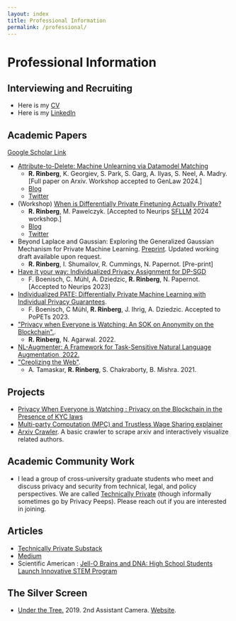 ```yaml
---
layout: index
title: Professional Information
permalink: /professional/
---
```

# **Professional Information**
## Interviewing and Recruiting

* Here is my [CV]({{site.url}}/assets/resume/CV.pdf)
* Here is my [LinkedIn](https://www.linkedin.com/in/roy-rinberg) 


## Academic Papers
[Google Scholar Link](https://scholar.google.com/citations?hl=en&user=D_d_d8wAAAAJ)



* [Attribute-to-Delete: Machine Unlearning via Datamodel Matching](https://arxiv.org/abs/2410.23232)
    * **R. Rinberg**, K. Georgiev, S. Park, S. Garg, A. Ilyas, S. Neel, A. Madry. [Full paper on Arxiv. Workshop accepted to GenLaw 2024.]
    * [Blog](http://bit.ly/unlearning-via-datamodels)
    * [Twitter](https://x.com/RoyRinberg/status/1856437062876180759)
* (Workshop) [When is Differentially Private Finetuning Actually Private?]({{site.url}}/assets/projects/papers/when_is_dp_dp.pdf)
    * **R. Rinberg**, M. Pawelczyk. [Accepted to Neurips [SFLLM](https://sites.google.com/berkeley.edu/bb-stat/home) 2024 workshop.]
    * [Blog](https://technicallyprivate.substack.com/p/when-is-differentially-private-finetuning)
    * [Twitter](https://x.com/RoyRinberg/status/1844733168802271248)
* Beyond Laplace and Gaussian: Exploring the Generalized Gaussian Mechanism for Private Machine Learning. [Preprint](https://openreview.net/pdf?id=JG9PoF8o07). Updated working draft available upon request. 
    * **R. Rinberg**, I. Shumailov, R. Cummings, N. Papernot. [Pre-print]
* [Have it your way: Individualized Privacy Assignment for DP-SGD](https://arxiv.org/abs/2303.17046)
    * F. Boenisch, C. Mühl, A. Dziedzic, **R. Rinberg**, N. Papernot. [Accepted to Neurips 2023]
* [Individualized PATE: Differentially Private Machine Learning with Individual Privacy Guarantees](https://arxiv.org/abs/2202.10517). 
    * F. Boenisch, C Mühl, **R. Rinberg**, J. Ihrig, A. Dziedzic. Accepted to PoPETs 2023.
* ["Privacy when Everyone is Watching: An SOK on Anonymity on the Blockchain".](https://eprint.iacr.org/2022/985).
    * **R. Rinberg**, N. Agarwal. 2022.
* [NL-Augmenter: A Framework for Task-Sensitive Natural Language Augmentation, 2022.](https://arxiv.org/abs/2112.02721)
* ["Creolizing the Web"](https://arxiv.org/abs/2102.12382). 
    * A. Tamaskar, **R. Rinberg**, S. Chakraborty, B. Mishra. 2021.


## Projects 
* [Privacy When Everyone is Watching : Privacy on the Blockchain in the Presence of KYC laws]({{site.url}}/assets/projects/courses/privacy_policy_2021/privacy_policy_final.pdf)
* [Multi-party Computation (MPC) and Trustless Wage Sharing explainer ]({{site.url}}/assets/projects/courses/privacy_policy_2021/privacy_policy_hw3.pdf)
* [Arxiv Crawler](https://github.com/RoyRin/arxiv_connections). A basic crawler to scrape arxiv and interactively visualize related authors.

## Academic Community Work
* I lead a group of cross-university graduate students who meet and discuss privacy and security from technical, legal, and policy perspectives. We are called [Technically Private](https://groups.google.com/g/technically-private/) (though informally sometimes go by Privacy Peeps). Please reach out if you are interested in joining.


## Articles
* [Technically Private Substack](https://technicallyprivate.substack.com/)
* [Medium](https://royrinberg.medium.com/)
* Scientific American : [Jell-O Brains and DNA: High School Students Launch Innovative STEM Program](https://blogs.scientificamerican.com/budding-scientist/jell-o-brains-and-dna-high-school-students-launch-innovative-stem-program/)

## The Silver Screen
* [Under the Tree.](https://www.imdb.com/name/nm10516715/) 2019. 2nd Assistant Camera. [Website](https://underthetreeshort.com/).
